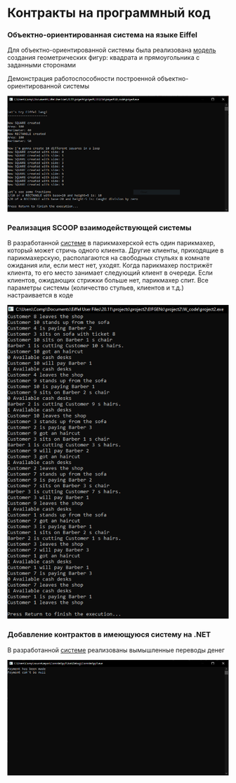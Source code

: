 # Контракты на программный код

### Объектно-ориентированная система на языке Eiffel

Для объектно-ориентированной системы была реализована [модель](Eiffel) создания геометрических фигур: квадрата и прямоугольника с заданными сторонами

Демонстрация работоспособности построенной объектно-ориентированной системы

![](https://github.com/Torusaynim/Mirea-TiVPO/blob/master/assets/images/Eiffel.png)

### Реализация SCOOP взаимодействующей системы

В разработанной [системе](Scoop) в парикмахерской есть один парикмахер, который может стричь одного клиента. Другие клиенты, приходящие в парикмахерскую, располагаются на свободных стульях в комнате ожидания или, если мест нет, уходят. Когда парикмахер пострижёт клиента, то его место занимает следующий клиент в очереди. Если клиентов, ожидающих стрижки больше нет, парикмахер спит. Все параметры системы (количество стульев, клиентов и т.д.) настраивается в коде

![](https://github.com/Torusaynim/Mirea-TiVPO/blob/master/assets/images/Scoop.png)

### Добавление контрактов в имеющуюся систему на .NET

В разработанной [системе](NET) реализованы вымышленные переводы денег

![](https://github.com/Torusaynim/Mirea-TiVPO/blob/master/assets/images/NET.png)